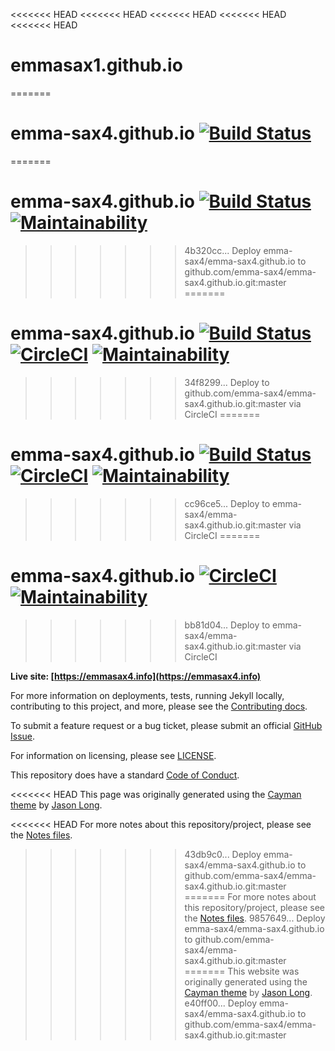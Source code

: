 <<<<<<< HEAD
<<<<<<< HEAD
<<<<<<< HEAD
<<<<<<< HEAD
<<<<<<< HEAD
# emmasax1.github.io
=======
# emma-sax4.github.io [![Build Status](https://travis-ci.com/emma-sax4/emma-sax4.github.io.svg?branch=release)](https://travis-ci.com/emma-sax4/emma-sax4.github.io)
=======
# emma-sax4.github.io [![Build Status](https://travis-ci.com/emma-sax4/emma-sax4.github.io.svg?branch=release)](https://travis-ci.com/emma-sax4/emma-sax4.github.io) [![Maintainability](https://api.codeclimate.com/v1/badges/a9161347b2a122a15ec3/maintainability)](https://codeclimate.com/github/emma-sax4/emma-sax4.github.io/maintainability)
>>>>>>> 4b320cc... Deploy emma-sax4/emma-sax4.github.io to github.com/emma-sax4/emma-sax4.github.io.git:master
=======
# emma-sax4.github.io [![Build Status](https://travis-ci.com/emma-sax4/emma-sax4.github.io.svg?branch=release)](https://travis-ci.com/emma-sax4/emma-sax4.github.io) [![CircleCI](https://circleci.com/gh/emma-sax4/emma-sax4.github.io/tree/release.svg?style=svg)](https://circleci.com/gh/emma-sax4/emma-sax4.github.io/tree/release) [![Maintainability](https://api.codeclimate.com/v1/badges/a9161347b2a122a15ec3/maintainability)](https://codeclimate.com/github/emma-sax4/emma-sax4.github.io/maintainability)
>>>>>>> 34f8299... Deploy to github.com/emma-sax4/emma-sax4.github.io.git:master via CircleCI
=======
# emma-sax4.github.io [![Build Status](https://travis-ci.com/emma-sax4/emma-sax4.github.io.svg?branch=release)](https://travis-ci.com/emma-sax4/emma-sax4.github.io) [![CircleCI](https://circleci.com/gh/emma-sax4/emma-sax4.github.io/tree/release.svg?style=shield)](https://circleci.com/gh/emma-sax4/emma-sax4.github.io/tree/release) [![Maintainability](https://api.codeclimate.com/v1/badges/a9161347b2a122a15ec3/maintainability)](https://codeclimate.com/github/emma-sax4/emma-sax4.github.io/maintainability)
>>>>>>> cc96ce5... Deploy to emma-sax4/emma-sax4.github.io.git:master via CircleCI
=======
# emma-sax4.github.io [![CircleCI](https://circleci.com/gh/emma-sax4/emma-sax4.github.io/tree/release.svg?style=shield)](https://circleci.com/gh/emma-sax4/emma-sax4.github.io/tree/release) [![Maintainability](https://api.codeclimate.com/v1/badges/a9161347b2a122a15ec3/maintainability)](https://codeclimate.com/github/emma-sax4/emma-sax4.github.io/maintainability)
>>>>>>> bb81d04... Deploy to emma-sax4/emma-sax4.github.io.git:master via CircleCI

**Live site: [https://emmasax4.info](https://emmasax4.info)**

For more information on deployments, tests, running Jekyll locally, contributing to this project, and more, please see the  [Contributing docs](https://github.com/emma-sax4/emma-sax4.github.io/blob/release/.github/contributing.md).

To submit a feature request or a bug ticket, please submit an official [GitHub Issue](https://github.com/emma-sax4/emma-sax4.github.io/issues/new/choose).

For information on licensing, please see [LICENSE](https://github.com/emma-sax4/emma-sax4.github.io/blob/release/LICENSE).

This repository does have a standard [Code of Conduct](https://github.com/emma-sax4/emma-sax4.github.io/blob/release/.github/code_of_conduct.md).

<<<<<<< HEAD
This page was originally generated using the [Cayman theme](https://github.com/jasonlong/cayman-theme) by [Jason Long](https://twitter.com/jasonlong).

<<<<<<< HEAD
For more notes about this repository/project, please see the [Notes files](https://github.com/emma-sax4/emma-sax4.github.io/blob/release/.notes).
>>>>>>> 43db9c0... Deploy emma-sax4/emma-sax4.github.io to github.com/emma-sax4/emma-sax4.github.io.git:master
=======
For more notes about this repository/project, please see the [Notes files](https://github.com/emma-sax4/emma-sax4.github.io/blob/release/.github/NOTES).
>>>>>>> 9857649... Deploy emma-sax4/emma-sax4.github.io to github.com/emma-sax4/emma-sax4.github.io.git:master
=======
This website was originally generated using the [Cayman theme](https://github.com/jasonlong/cayman-theme) by [Jason Long](https://twitter.com/jasonlong).
>>>>>>> e40ff00... Deploy emma-sax4/emma-sax4.github.io to github.com/emma-sax4/emma-sax4.github.io.git:master
